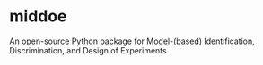 # middoe
An open-source Python package for Model-(based) Identification, Discrimination, and Design of Experiments
